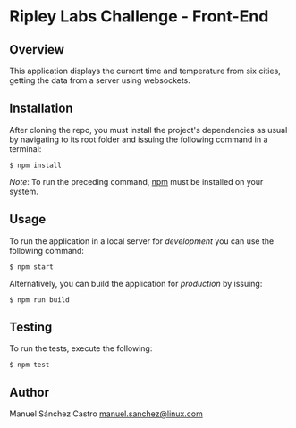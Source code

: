 # Ripley Labs Challenge - Front-End

## Overview
This application displays the current time and temperature from six cities, getting the data from a server using websockets.

## Installation
After cloning the repo, you must install the project's dependencies as usual by navigating to its root folder and issuing the following command in a terminal:

`$ npm install`

*Note*: To run the preceding command, [npm](https://www.npmjs.com/) must be installed on your system.

## Usage
To run the application in a local server for *development* you can use the following command:

`$ npm start`

Alternatively, you can build the application for *production* by issuing:

`$ npm run build`

## Testing
To run the tests, execute the following:

`$ npm test`

## Author
Manuel Sánchez Castro [manuel.sanchez@linux.com](mailto:manuel.sanchez@linux.com)
